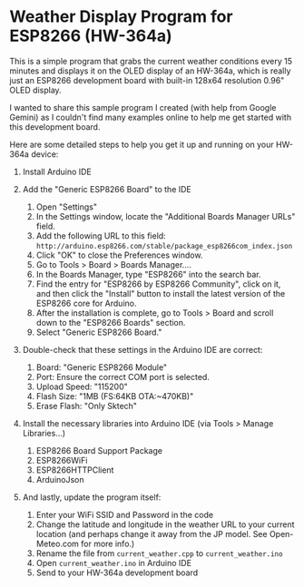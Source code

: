 # Weather Display Program for ESP8266 (HW-364a)
This is a simple program that grabs the current weather conditions every 15 minutes and displays it on the OLED display of an HW-364a, which is really just an ESP8266 development board with built-in 128x64 resolution 0.96" OLED display.

I wanted to share this sample program I created (with help from Google Gemini) as I couldn't find many examples online to help me get started with this development board.

Here are some detailed steps to help you get it up and running on your HW-364a device:

1. Install Arduino IDE


2. Add the "Generic ESP8266 Board" to the IDE 
	1. Open "Settings"
	2. In the Settings window, locate the "Additional Boards Manager URLs" field. 
	3. Add the following URL to this field: `http://arduino.esp8266.com/stable/package_esp8266com_index.json`
	4. Click "OK" to close the Preferences window.
	5. Go to Tools > Board > Boards Manager....
	6. In the Boards Manager, type "ESP8266" into the search bar. 
	7. Find the entry for  "ESP8266 by ESP8266 Community", click on it, and then click the "Install" button to install the latest version of the ESP8266 core for Arduino.
	8. After the installation is complete, go to Tools > Board and scroll down to the "ESP8266 Boards" section.
	9. Select "Generic ESP8266 Board."

3. Double-check that these settings in the Arduino IDE are correct:
	1. Board: "Generic ESP8266 Module"
	2. Port: Ensure the correct COM port is selected.
	3. Upload Speed: "115200"
	4. Flash Size: "1MB (FS:64KB OTA:~470KB)"
	5. Erase Flash: "Only Sktech"

4. Install the necessary libraries into Arduino IDE (via Tools > Manage Libraries...)
	1. ESP8266 Board Support Package
	2. ESP8266WiFi
	3. ESP8266HTTPClient
	4. ArduinoJson

5. And lastly, update the program itself: 
	1. Enter your WiFi SSID and Password in the code
	2. Change the latitude and longitude in the weather URL to your current location (and perhaps change it away from the JP model. See Open-Meteo.com for more info.)
	3. Rename the file from `current_weather.cpp` to `current_weather.ino`
	4. Open `current_weather.ino` in Arduino IDE
	5. Send to your HW-364a development board
